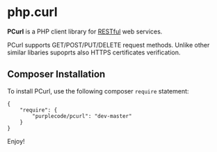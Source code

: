 # php.curl

**PCurl** is a PHP client library for [RESTful](http://en.wikipedia.org/wiki/Representational_State_Transfer) 
web services.

PCurl supports GET/POST/PUT/DELETE request methods. Unlike other similar libaries supoprts also HTTPS certificates verification.

Composer Installation
------------

To install PCurl, use the following composer `require` statement:
```
{
    "require": {
        "purplecode/pcurl": "dev-master"
    }
}

```

Enjoy!
